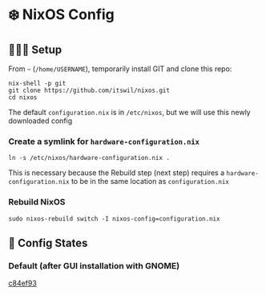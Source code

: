 # ❄️ NixOS Config

## 👷🏻‍♂️ Setup

From `~` (`/home/USERNAME`), temporarily install GIT and clone this repo:

```
nix-shell -p git
git clone https://github.com/itswil/nixos.git
cd nixos
```

The default `configuration.nix` is in `/etc/nixos`, but we will use this newly downloaded config

### Create a symlink for `hardware-configuration.nix`

```
ln -s /etc/nixos/hardware-configuration.nix .
```

This is necessary because the Rebuild step (next step) requires a `hardware-configuration.nix` to be in the same location as `configuration.nix`

### Rebuild NixOS

```
sudo nixos-rebuild switch -I nixos-config=configuration.nix
```

## 🎄 Config States

### Default (after GUI installation with GNOME)

[c84ef93](https://github.com/itswil/nixos-config/commit/c84ef9362e78effe6c7a0c8a200a05ed92e40d65)

